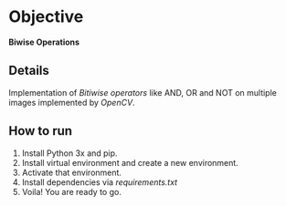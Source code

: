 # Objective

**Biwise Operations**

## Details

Implementation of *Bitiwise operators* like AND, OR and NOT on multiple images implemented by *OpenCV*.

## How to run

 1. Install Python 3x and pip.
 2. Install virtual environment and create a new environment.
 3. Activate that environment.
 4. Install dependencies via *requirements.txt*
 5. Voila! You are ready to go.